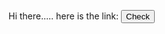 Hi there.....
here is the link: <a href="https://mujahidbcs92.github.io/intr-task-hogarth/" target="_blank"><button>Check</button></a>
